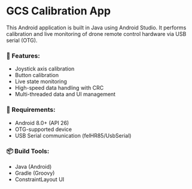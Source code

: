 # GCS Calibration App

This Android application is built in Java using Android Studio. It performs calibration and live monitoring of drone remote control hardware via USB serial (OTG).

### 🔧 Features:
- Joystick axis calibration
- Button calibration
- Live state monitoring
- High-speed data handling with CRC
- Multi-threaded data and UI management

### 📱 Requirements:
- Android 8.0+ (API 26)
- OTG-supported device
- USB Serial communication (felHR85/UsbSerial)

### 📦 Build Tools:
- Java (Android)
- Gradle (Groovy)
- ConstraintLayout UI
